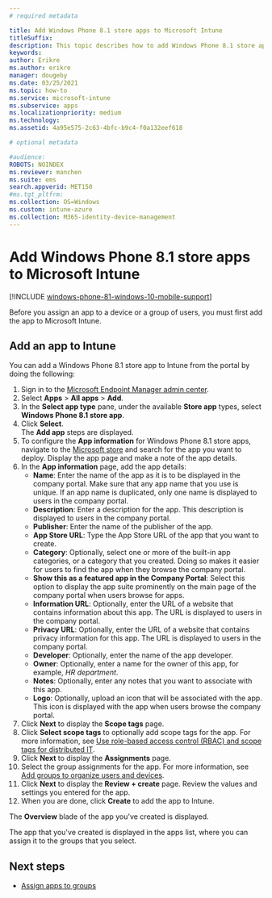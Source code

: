 ```yaml
---
# required metadata

title: Add Windows Phone 8.1 store apps to Microsoft Intune
titleSuffix: 
description: This topic describes how to add Windows Phone 8.1 store apps to Microsoft Intune.
keywords:
author: Erikre
ms.author: erikre
manager: dougeby
ms.date: 03/25/2021
ms.topic: how-to
ms.service: microsoft-intune
ms.subservice: apps
ms.localizationpriority: medium
ms.technology:
ms.assetid: 4a95e575-2c63-4bfc-b9c4-f0a132eef618

# optional metadata

#audience:
ROBOTS: NOINDEX
ms.reviewer: manchen
ms.suite: ems
search.appverid: MET150
#ms.tgt_pltfrm:
ms.collection: OS=Windows
ms.custom: intune-azure
ms.collection: M365-identity-device-management
---
```


# Add Windows Phone 8.1 store apps to Microsoft Intune

[!INCLUDE [windows-phone-81-windows-10-mobile-support](../includes/windows-phone-81-windows-10-mobile-support.md)]

Before you assign an app to a device or a group of users, you must first add the app to Microsoft Intune. 

## Add an app to Intune
You can add a Windows Phone 8.1 store app to Intune from the portal by doing the following:

1. Sign in to the [Microsoft Endpoint Manager admin center](https://go.microsoft.com/fwlink/?linkid=2109431).
2. Select **Apps** > **All apps** > **Add**.
3. In the **Select app type** pane, under the available **Store app** types, select **Windows Phone 8.1 store app**.
4. Click **Select**.<br>
   The **Add app** steps are displayed.
5. To configure the **App information** for Windows Phone 8.1 store apps, navigate to the [Microsoft store](https://www.microsoft.com/store/apps/windows-phone) and search for the app you want to deploy. Display the app page and make a note of the app details. 
6. In the **App information** page, add the app details:
    - **Name**: Enter the name of the app as it is to be displayed in the company portal. Make sure that any app name that you use is unique. If an app name is duplicated, only one name is displayed to users in the company portal.
    - **Description**: Enter a description for the app. This description is displayed to users in the company portal.
    - **Publisher**: Enter the name of the publisher of the app.
    - **App Store URL**: Type the App Store URL of the app that you want to create.
    - **Category**: Optionally, select one or more of the built-in app categories, or a category that you created. Doing so makes it easier for users to find the app when they browse the company portal.
    - **Show this as a featured app in the Company Portal**: Select this option to display the app suite prominently on the main page of the company portal when users browse for apps.
    - **Information URL**: Optionally, enter the URL of a website that contains information about this app. The URL is displayed to users in the company portal.
    - **Privacy URL**: Optionally, enter the URL of a website that contains privacy information for this app. The URL is displayed to users in the company portal.
    - **Developer**: Optionally, enter the name of the app developer.
    - **Owner**: Optionally, enter a name for the owner of this app, for example, *HR department*.
    - **Notes**: Optionally, enter any notes that you want to associate with this app.
    - **Logo**: Optionally, upload an icon that will be associated with the app. This icon is displayed with the app when users browse the company portal.
7. Click **Next** to display the **Scope tags** page.
8. Click **Select scope tags** to optionally add scope tags for the app. For more information, see [Use role-based access control (RBAC) and scope tags for distributed IT](../fundamentals/scope-tags.md).
9. Click **Next** to display the **Assignments** page.
10. Select the group assignments for the app. For more information, see [Add groups to organize users and devices](../fundamentals/groups-add.md). 
11. Click **Next** to display the **Review + create** page. Review the values and settings you entered for the app.
12. When you are done, click **Create** to add the app to Intune.

The **Overview** blade of the app you've created is displayed.


The app that you've created is displayed in the apps list, where you can assign it to the groups that you select.

## Next steps

- [Assign apps to groups](apps-deploy.md)

